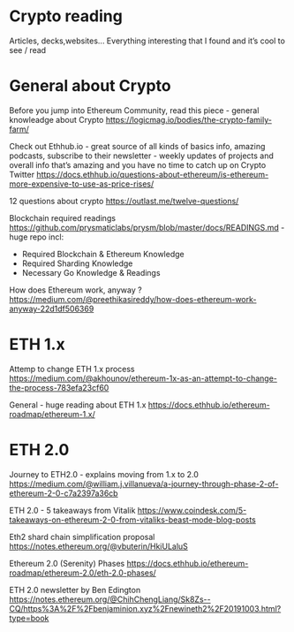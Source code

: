 # Crypto reading
Articles, decks,websites... Everything interesting that I found and it’s cool to see / read 


# General about Crypto 
Before you jump into Ethereum Community, read this piece - general knowleadge about Crypto 
https://logicmag.io/bodies/the-crypto-family-farm/

Check out Ethhub.io - great source of all kinds of basics info, amazing podcasts, subscribe to their newsletter - weekly updates of projects and overall info that’s amazing and you have no time to catch up on Crypto Twitter
https://docs.ethhub.io/questions-about-ethereum/is-ethereum-more-expensive-to-use-as-price-rises/ 

12 questions about crypto 
https://outlast.me/twelve-questions/

Blockchain required readings https://github.com/prysmaticlabs/prysm/blob/master/docs/READINGS.md  - huge repo incl:
- Required Blockchain & Ethereum Knowledge
- Required Sharding Knowledge
- Necessary Go Knowledge & Readings


How does Ethereum work, anyway ?
https://medium.com/@preethikasireddy/how-does-ethereum-work-anyway-22d1df506369


# ETH 1.x 
Attemp to change ETH 1.x process 
https://medium.com/@akhounov/ethereum-1x-as-an-attempt-to-change-the-process-783efa23cf60

General - huge reading about ETH 1.x 
https://docs.ethhub.io/ethereum-roadmap/ethereum-1.x/

# ETH 2.0
Journey to ETH2.0 - explains moving from 1.x to 2.0 
https://medium.com/@william.j.villanueva/a-journey-through-phase-2-of-ethereum-2-0-c7a2397a36cb

ETH 2.0 - 5 takeaways from Vitalik
https://www.coindesk.com/5-takeaways-on-ethereum-2-0-from-vitaliks-beast-mode-blog-posts 

Eth2 shard chain simplification proposal 
https://notes.ethereum.org/@vbuterin/HkiULaluS

Ethereum 2.0 (Serenity) Phases 
https://docs.ethhub.io/ethereum-roadmap/ethereum-2.0/eth-2.0-phases/

ETH 2.0 newsletter by Ben Edington
https://notes.ethereum.org/@ChihChengLiang/Sk8Zs--CQ/https%3A%2F%2Fbenjaminion.xyz%2Fnewineth2%2F20191003.html?type=book

